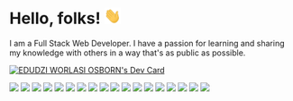 # Hello, folks! <img src="https://github.com/ewosborn/ewosborn/blob/main/wave.gif" width="30px">
I am a Full Stack Web Developer. I have a passion for learning and sharing my knowledge with others in a way that's as public as possible.

<a href="https://app.daily.dev/Anointed_Bethel"><img src="https://api.daily.dev/devcards/1a6867d523484abdb4f5190803543076.png?r=hsn" width="400" alt="EDUDZI WORLASI OSBORN's Dev Card"/></a>

![](https://img.shields.io/badge/OS-Linux-informational?style=flat&logo=linux)
![](https://img.shields.io/badge/OS-Windows_10-informational?style=flat&logo=windows)
![](https://img.shields.io/badge/Editor-VS_Code-informational?style=flat&logo=vsco)
![](https://img.shields.io/badge/Code-Python-informational?style=flat&logo=python)
![](https://img.shields.io/badge/Code-C++-informational?style=flat&logo=cpp)
![](https://img.shields.io/badge/Code-Java-informational?style=flat&logo=java)
![](https://img.shields.io/badge/Code-JavaScript-informational?style=flat&logo=javascript)
![](https://img.shields.io/badge/Code-HTML-informational?style=flat&logo=html)
![](https://img.shields.io/badge/Code-CSS-informational?style=flat&logo=css)
![](https://img.shields.io/badge/Server-Apache-informational?style=flat&logo=apache)
![](https://img.shields.io/badge/Cloud-AWS-informational?style=flat&logo=amazonaws)
![](https://img.shields.io/badge/Framework-Flutter-informational?style=flat&logo=flutter)
![](https://img.shields.io/badge/Framework-ReactJS-informational?style=flat&logo=react)
![](https://img.shields.io/badge/Tool-Chrome_Developer_Tools-informational?style=flat&logo=googlechrome)
![](https://img.shields.io/badge/Tool-GitHub-informational?style=flat&logo=github)
![](https://img.shields.io/badge/Tool-CodePen-informational?style=flat&logo=codepen)
![](https://img.shields.io/badge/Tool-NPM-informational?style=flat&logo=npm)
![](https://img.shields.io/badge/Tool-Figma-informational?style=flat&logo=figma)
